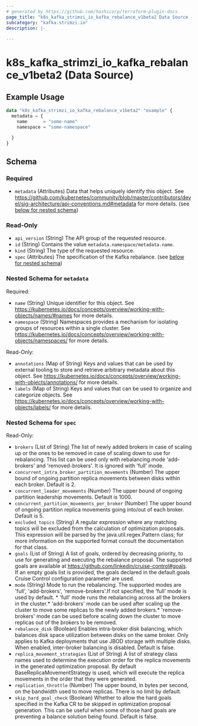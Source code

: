 ```yaml
---
# generated by https://github.com/hashicorp/terraform-plugin-docs
page_title: "k8s_kafka_strimzi_io_kafka_rebalance_v1beta2 Data Source - terraform-provider-k8s"
subcategory: "kafka.strimzi.io"
description: |-
  
---
```


# k8s_kafka_strimzi_io_kafka_rebalance_v1beta2 (Data Source)



## Example Usage

```terraform
data "k8s_kafka_strimzi_io_kafka_rebalance_v1beta2" "example" {
  metadata = {
    name      = "some-name"
    namespace = "some-namespace"

  }
}
```

<!-- schema generated by tfplugindocs -->
## Schema

### Required

- `metadata` (Attributes) Data that helps uniquely identify this object. See https://github.com/kubernetes/community/blob/master/contributors/devel/sig-architecture/api-conventions.md#metadata for more details. (see [below for nested schema](#nestedatt--metadata))

### Read-Only

- `api_version` (String) The API group of the requested resource.
- `id` (String) Contains the value `metadata.namespace/metadata.name`.
- `kind` (String) The type of the requested resource.
- `spec` (Attributes) The specification of the Kafka rebalance. (see [below for nested schema](#nestedatt--spec))

<a id="nestedatt--metadata"></a>
### Nested Schema for `metadata`

Required:

- `name` (String) Unique identifier for this object. See https://kubernetes.io/docs/concepts/overview/working-with-objects/names/#names for more details.
- `namespace` (String) Namespaces provides a mechanism for isolating groups of resources within a single cluster. See https://kubernetes.io/docs/concepts/overview/working-with-objects/namespaces/ for more details.

Read-Only:

- `annotations` (Map of String) Keys and values that can be used by external tooling to store and retrieve arbitrary metadata about this object. See https://kubernetes.io/docs/concepts/overview/working-with-objects/annotations/ for more details.
- `labels` (Map of String) Keys and values that can be used to organize and categorize objects. See https://kubernetes.io/docs/concepts/overview/working-with-objects/labels/ for more details.


<a id="nestedatt--spec"></a>
### Nested Schema for `spec`

Read-Only:

- `brokers` (List of String) The list of newly added brokers in case of scaling up or the ones to be removed in case of scaling down to use for rebalancing. This list can be used only with rebalancing mode 'add-brokers' and 'removed-brokers'. It is ignored with 'full' mode.
- `concurrent_intra_broker_partition_movements` (Number) The upper bound of ongoing partition replica movements between disks within each broker. Default is 2.
- `concurrent_leader_movements` (Number) The upper bound of ongoing partition leadership movements. Default is 1000.
- `concurrent_partition_movements_per_broker` (Number) The upper bound of ongoing partition replica movements going into/out of each broker. Default is 5.
- `excluded_topics` (String) A regular expression where any matching topics will be excluded from the calculation of optimization proposals. This expression will be parsed by the java.util.regex.Pattern class; for more information on the supported format consult the documentation for that class.
- `goals` (List of String) A list of goals, ordered by decreasing priority, to use for generating and executing the rebalance proposal. The supported goals are available at https://github.com/linkedin/cruise-control#goals. If an empty goals list is provided, the goals declared in the default.goals Cruise Control configuration parameter are used.
- `mode` (String) Mode to run the rebalancing. The supported modes are 'full', 'add-brokers', 'remove-brokers'.If not specified, the 'full' mode is used by default. * 'full' mode runs the rebalancing across all the brokers in the cluster.* 'add-brokers' mode can be used after scaling up the cluster to move some replicas to the newly added brokers.* 'remove-brokers' mode can be used before scaling down the cluster to move replicas out of the brokers to be removed.
- `rebalance_disk` (Boolean) Enables intra-broker disk balancing, which balances disk space utilization between disks on the same broker. Only applies to Kafka deployments that use JBOD storage with multiple disks. When enabled, inter-broker balancing is disabled. Default is false.
- `replica_movement_strategies` (List of String) A list of strategy class names used to determine the execution order for the replica movements in the generated optimization proposal. By default BaseReplicaMovementStrategy is used, which will execute the replica movements in the order that they were generated.
- `replication_throttle` (Number) The upper bound, in bytes per second, on the bandwidth used to move replicas. There is no limit by default.
- `skip_hard_goal_check` (Boolean) Whether to allow the hard goals specified in the Kafka CR to be skipped in optimization proposal generation. This can be useful when some of those hard goals are preventing a balance solution being found. Default is false.
